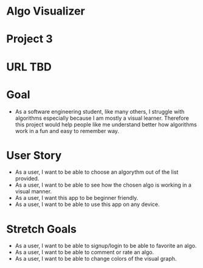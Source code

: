 # Algo Visualizer
# Project 3

# URL TBD

# Goal
- As a software engineering student, like many others, I struggle with algorithms especially because I am mostly a visual learner. Therefore this project would help people like me understand better how algorithms work in a fun and easy to remember way.

# User Story
- As a user, I want to be able to choose an algorythm out of the list provided.
- As a user, I want to be able to see how the chosen algo is working in a visual manner.
- As a user, I want this app to be beginner friendly.
- As a user, I want to be able to use this app on any device.

# Stretch Goals
- As a user, I want to be able to signup/login to be able to favorite an algo.
- As a user, I want to be able to comment or rate an algo.
- As a user, I want to be able to change colors of the visual graph.
